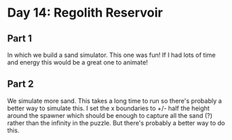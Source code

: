 # Day 14: Regolith Reservoir

## Part 1

In which we build a sand simulator. This one was fun! If I had lots of time and energy this would be a great one to animate!

## Part 2

We simulate more sand. This takes a long time to run so there's probably a better way to simulate this. I set the x boundaries to +/- half the height around the spawner which should be enough to capture all the sand (?) rather than the infinity in the puzzle. But there's probably a better way to do this.